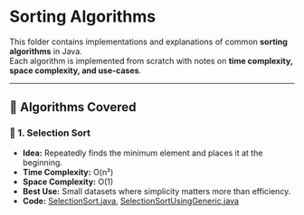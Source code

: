 # Sorting Algorithms

This folder contains implementations and explanations of common **sorting algorithms** in Java.  
Each algorithm is implemented from scratch with notes on **time complexity, space complexity, and use-cases**.  

---

## 📂 Algorithms Covered

### 🔹 1. Selection Sort
- **Idea:** Repeatedly finds the minimum element and places it at the beginning.  
- **Time Complexity:** O(n²)  
- **Space Complexity:** O(1)  
- **Best Use:** Small datasets where simplicity matters more than efficiency.  
- **Code:** [SelectionSort.java](./SelectionSort.java), [SelectionSortUsingGeneric.java](./SelectionSortUsingGeneric.java)
